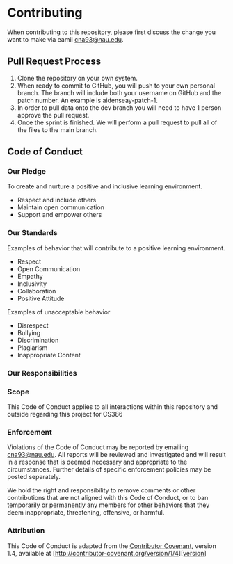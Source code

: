 # Contributing
When contributing to this repository, please first discuss the change you want to make via eamil cna93@nau.edu. 

## Pull Request Process
1. Clone the repository on your own system.
2. When ready to commit to GitHub, you will push to your own personal branch. The branch will include both your username on GitHub and the patch number. An example is aidenseay-patch-1.
3. In order to pull data onto the dev branch you will need to have 1 person approve the pull request.
4. Once the sprint is finished. We will perform a pull request to pull all of the files to the main branch.

## Code of Conduct

### Our Pledge
To create and nurture a positive and inclusive learning environment.
* Respect and include others
* Maintain open communication
* Support and empower others

### Our Standards
Examples of behavior that will contribute to a positive learning environment.
* Respect
* Open Communication
* Empathy
* Inclusivity
* Collaboration
* Positive Attitude

Examples of unacceptable behavior
* Disrespect
* Bullying
* Discrimination
* Plagiarism
* Inappropriate Content


### Our Responsibilities


### Scope
This Code of Conduct applies to all interactions within this repository and outside regarding this project for CS386

### Enforcement
Violations of the Code of Conduct may be reported by emailing cna93@nau.edu. All reports will be reviewed and investigated and will result in a response that is deemed necessary and appropriate to the circumstances. Further details of specific enforcement policies may be posted separately.

We hold the right and responsibility to remove comments or other contributions that are not aligned with this Code of Conduct, or to ban temporarily or permanently any members for other behaviors that they deem inappropriate, threatening, offensive, or harmful.



### Attribution
This Code of Conduct is adapted from the [Contributor Covenant][homepage], version 1.4,
available at [http://contributor-covenant.org/version/1/4][version]

[homepage]: http://contributor-covenant.org
[version]: http://contributor-covenant.org/version/1/4/


